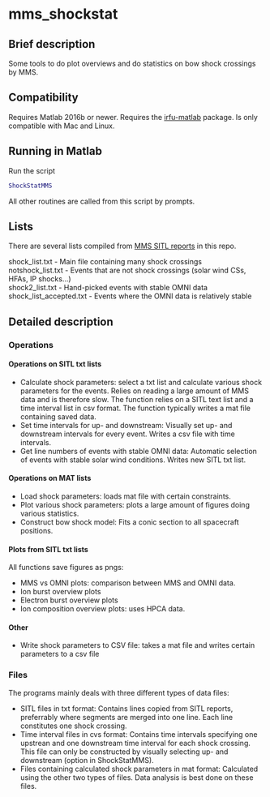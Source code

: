 # mms_shockstat

## Brief description
Some tools to do plot overviews and do statistics on bow shock crossings by MMS.

## Compatibility
Requires Matlab 2016b or newer. Requires the [irfu-matlab](https://github.com/irfu/irfu-matlab) package. Is only compatible with Mac and Linux. 

## Running in Matlab
Run the script
```matlab
ShockStatMMS
```

All other routines are called from this script by prompts.

## Lists
There are several lists compiled from [MMS SITL reports](http://www.ssl.berkeley.edu/~moka/eva/sitl_report.html) in this repo. 

shock_list.txt - Main file containing many shock crossings  
notshock_list.txt - Events that are not shock crossings (solar wind CSs, HFAs, IP shocks...)  
shock2_list.txt - Hand-picked events with stable OMNI data  
shock_list_accepted.txt - Events where the OMNI data is relatively stable  


## Detailed description

### Operations 
#### Operations on SITL txt lists
- Calculate shock parameters: select a txt list and calculate various shock parameters for the events. Relies on reading a large amount of MMS data and is therefore slow. The function relies on a SITL text list and a time interval list in csv format. The function  typically writes a mat file containing saved data.
- Set time intervals for up- and downstream: Visually set up- and downstream intervals for every event. Writes a csv file with time intervals.
- Get line numbers of events with stable OMNI data: Automatic selection of events with stable solar wind conditions. Writes new SITL txt list. 
        
#### Operations on MAT lists
- Load shock parameters: loads mat file with certain constraints.
- Plot various shock parameters: plots a large amount of figures
doing various statistics.
- Construct bow shock model: Fits a conic section to all spacecraft positions.
 
#### Plots from SITL txt lists
All functions save figures as pngs:

- MMS vs OMNI plots: comparison between MMS and OMNI data.
- Ion burst overview plots
- Electron burst overview plots
- Ion composition overview plots: uses HPCA data.
  
#### Other
- Write shock parameters to CSV file: takes a mat file and writes certain parameters to a csv file
 
 
### Files
The programs mainly deals with three different types of data files:
- SITL files in txt format: Contains lines copied from SITL reports, preferrably where segments are merged into one line. Each line constitutes one shock crossing.
- Time interval files in cvs format: Contains time intervals specifying one upstrean and one downstream time interval for each shock crossing. This file can only be constructed by visually selecting up- and downstream (option in ShockStatMMS).
- Files containing calculated shock parameters in mat format: Calculated using the other two types of files. Data analysis is best done on these files.

